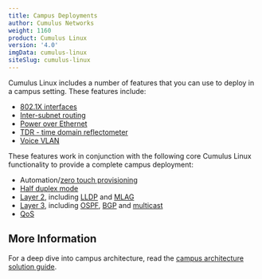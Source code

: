 ```yaml
---
title: Campus Deployments
author: Cumulus Networks
weight: 1160
product: Cumulus Linux
version: '4.0'
imgData: cumulus-linux
siteSlug: cumulus-linux
---
```


Cumulus Linux includes a number of features that you can use to deploy in a campus setting. These features include:

- [802.1X interfaces](../../Layer-1-and-Switch-Ports/802.1X-Interfaces/)
- [Inter-subnet routing](../../Network-Virtualization/Ethernet-Virtual-Private-Network-EVPN/#inter-subnet-routing)
- [Power over Ethernet](../../System-Configuration/Power-over-Ethernet-PoE/)
- [TDR - time domain reflectometer](../../Monitoring-and-Troubleshooting/Monitoring-System-Hardware/TDR-Cable-Diagnostics/)
- [Voice VLAN](../../Layer-2/Link-Layer-Discovery-Protocol/Voice-VLAN/)

These features work in conjunction with the following core Cumulus Linux functionality to provide a complete campus deployment:

- Automation/[zero touch provisioning](../../Installation-Management/Zero-Touch-Provisioning-ZTP/)
- [Half duplex mode](../../Layer-1-and-Switch-Ports/Interface-Configuration-and-Management/Switch-Port-Attributes/#port-speed-and-duplex-mode)
- [Layer 2](../../Layer-2/), including [LLDP](../../Layer-2/Link-Layer-Discovery-Protocol/) and [MLAG](../../Layer-2/Multi-Chassis-Link-Aggregation-MLAG/)
- [Layer 3](../../Layer-3/), including [OSPF](../../Layer-3/Open-Shortest-Path-First-OSPF/), [BGP](../../Layer-3/Border-Gateway-Protocol-BGP/) and [multicast](../../Layer-3/Routing/#static-multicast-routes)
- [QoS](../../Layer-1-and-Switch-Ports/Buffer-and-Queue-Management/)

## More Information

For a deep dive into campus architecture, read the [campus architecture solution guide](/guides/campus-architecture-guide).
